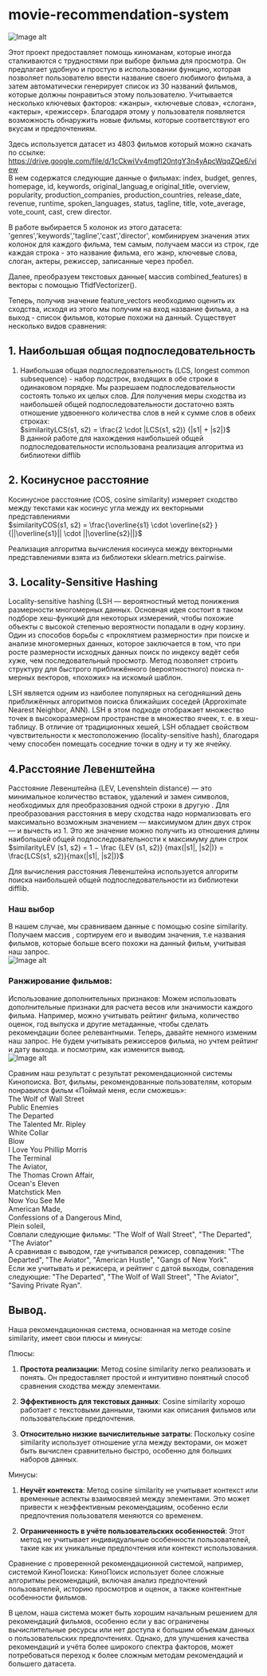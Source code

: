 # movie-recommendation-system
![Image alt](https://github.com/sitoramonova/movie-recommendation-system/blob/main/%D0%B4%D0%B8%20%D0%BA%D0%B0%D0%BF%D1%80%D0%B8%D0%BE.png)

Этот проект предоставляет помощь киноманам, которые иногда сталкиваются с трудностями при выборе фильма для просмотра. Он предлагает удобную и простую в использовании функцию, которая позволяет пользователю ввести название своего любимого фильма, а затем автоматически генерирует список из 30 названий фильмов, которые должны понравиться этому пользователю.
Учитывается несколько ключевых факторов: «жанры», «ключевые слова», «слоган», «актеры», «режиссер». Благодаря этому у пользователя появляется возможность обнаружить новые фильмы, которые соответствуют его вкусам и предпочтениям. <br/>

Здесь используется датасет из 4803 фильмов который можно скачать по ссылке: https://drive.google.com/file/d/1cCkwiVv4mgfl20ntgY3n4yApcWqqZQe6/view<br/>
В нем содержатся следующие данные о фильмах: index, budget, genres, homepage, id, keywords, original_languag,e original_title, overview, popularity, production_companies, production_countries, release_date, revenue, 
runtime, spoken_languages, status, tagline, title, vote_average, vote_count, cast, crew director. <br/>

В работе выбирается 5 колонок из этого датасета: 'genres','keywords','tagline','cast','director', комбинируем значения этих колонок для каждого фильма, тем самым, получаем масси из строк, где каждая строка - это название фильма, его жанр, ключевые слова, слоган, актеры, режиссер, записанные через пробел.<br/>

Далее, преобразуем текстовых данные( массив combined_features) в векторы с помощью TfidfVectorizer().<br/>

Теперь, получив значение feature_vectors необходимо оценить их сходства, исходя из этого мы получим на вход название фильма, а на выход - список фильмов, которые похожи на данный.
Существует несколько видов сравнения: <br/>
## 1. Наибольшая общая подпоследовательность
1. Наибольшая общая подпоследовательность (LCS, longest common subsequence) - набор подстрок, входящих в обе строки в одинаковом
порядке. Мы разрешаем подпоследовательности состоять только их целых слов. Для получения меры сходства из наибольшей
общей подпоследовательности достаточно взять отношение удвоенного
количества слов в ней к сумме слов в обеих строках:<br/>
$similarityLCS(s1, s2) = \frac{2 \cdot |LCS(s1, s2)} {|s1| + |s2|}$<br/>
В данной работе для нахождения наибольшей общей подпоследовательности использована реализация алгоритма из библиотеки difflib<br/>
## 2. Косинусное расстояние<br/>
Косинусное расстояние (COS, cosine similarity) измеряет сходство
между текстами как косинус угла между их векторными представлениями <br/>
$similarityCOS(s1, s2) = \frac{\overline{s1} \cdot \overline{s2} }{||\overline{s1}|| \cdot ||\overline{s2}||}$ <br/>

Реализация алгоритма вычисления косинуса между векторными представлениями взята из библиотеки sklearn.metrics.pairwise.<br/>
## 3. Locality-Sensitive Hashing <br/>
Locality-sensitive hashing (LSH — вероятностный метод понижения размерности многомерных данных. Основная идея состоит в таком подборе хеш-функций для некоторых измерений, чтобы похожие объекты с высокой степенью вероятности попадали в одну корзину. Один из способов борьбы с «проклятием размерности» при поиске и анализе многомерных данных, которое заключается в том, что при росте размерности исходных данных поиск по индексу ведёт себя хуже, чем последовательный просмотр. Метод позволяет строить структуру для быстрого приближённого (вероятностного) поиска n-мерных векторов, «похожих» на искомый шаблон.

LSH является одним из наиболее популярных на сегодняшний день приближённых алгоритмов поиска ближайших соседей (Approximate Nearest Neighbor, ANN). LSH в этом подходе отображает множество точек в высокоразмерном пространстве в множество ячеек, т. е. в хеш-таблицу. В отличие от традиционных хешей, LSH обладает свойством чувствительности к местоположению (locality-sensitive hash), благодаря чему способен помещать соседние точки в одну и ту же ячейку.<br/>
## 4.Расстояние Левенштейна <br/>
Расстояние Левенштейна (LEV, Levenshtein distance) — это минимальное количество вставок, удалений и замен символов, необходимых
для преобразования одной строки в другую . Для преобразования
расстояния в меру сходства надо нормализовать его максимально возможным значением — максимумом длин двух строк — и вычесть из 1.
Это же значение можно получить из отношения длины наибольшей
общей подпоследовательности к максимуму длин строк <br/>
$similarityLEV (s1, s2) = 1 − \frac {LEV (s1, s2)} {max(|s1|, |s2|)} = \frac{LCS(s1, s2)}{max(|s1|, |s2|)}$ <br/>

Для вычисления расстояния Левенштейна используется алгоритм поиска наибольшей общей подпоследовательности из
библиотеки difflib.<br/>
### Наш выбор
В нашем случае, мы сравниваем данные с помощью cosine similarity. Получаем массив , сортируем его и выводим значения, т.е названия фильмов, которые больше всего похожи на данный фильм, учитывая наш запрос. <br/>
![Image alt](https://github.com/sitoramonova/movie-recommendation-system/blob/main/%D0%A1%D0%BD%D0%B8%D0%BC%D0%BE%D0%BA%20%D1%8D%D0%BA%D1%80%D0%B0%D0%BD%D0%B0%202024-03-11%20%D0%B2%2003.04.25.png)

### Ранжирование фильмов:
Использование дополнительных признаков: Mожем использовать дополнительные признаки для расчета весов или значимости каждого фильма. Например, можно учитывать рейтинг фильма, количество оценок, год выпуска и другие метаданные, чтобы сделать рекомендации более релевантными.
Теперь, давайте немного изменим наш запрос. Не будем учитывать режиссеров фильма, но учтем рейтинг и дату выхода. и посмотрим, как изменится вывод.<br/> 
![Image alt](https://github.com/sitoramonova/movie-recommendation-system/blob/main/m_merged.png) <br/>

Сравним наш результат с результат рекомендационной системы Кинопоиска. Вот, фильмы, рекомендованные пользователям, которым понравился фильм «Поймай меня, если сможешь»: <br/>
The Wolf of Wall Street<br/>
Public Enemies<br/>
The Departed<br/>
The Talented Mr. Ripley<br/>
White Collar<br/>
Blow<br/>
I Love You Phillip Morris<br/>
The Terminal<br/>
The Aviator,<br/>
The Thomas Crown Affair,<br/>
Ocean's Eleven<br/>
Matchstick Men<br/>
Now You See Me<br/>
American Made,<br/>
Confessions of a Dangerous Mind,<br/>
Plein soleil,<br/>
Совпали следующие фильмы: "The Wolf of Wall Street", "The Departed", "The Aviator"<br/>
А сравнивая с выводом, где учитывался режисер, совпадения: "The Departed", "The Aviator", "American Hustle", "Gangs of New York". <br/>
Если же учитывать и режисера, и рейтинг с датой выходы, совпадения следующие: "The Departed", "The Wolf of Wall Street", "The Aviator", "Saving Private Ryan".
## Вывод.
Наша рекомендационная система, основанная на методе cosine similarity, имеет свои плюсы и минусы:

Плюсы:

1. **Простота реализации**: Метод cosine similarity легко реализовать и понять. Он предоставляет простой и интуитивно понятный способ сравнения сходства между элементами.
   
2. **Эффективность для текстовых данных**: Cosine similarity хорошо работает с текстовыми данными, такими как описания фильмов или пользовательские предпочтения.

3. **Относительно низкие вычислительные затраты**: Поскольку cosine similarity использует отношение угла между векторами, он может быть вычислен сравнительно быстро, особенно для больших наборов данных.

Минусы:

1. **Неучёт контекста**: Метод cosine similarity не учитывает контекст или временные аспекты взаимосвязей между элементами. Это может привести к неэффективным рекомендациям, особенно если предпочтения пользователя меняются со временем.

2. **Ограниченность в учёте пользовательских особенностей**: Этот метод не учитывает индивидуальные особенности пользователей, такие как их уникальные предпочтения или контекст использования.

Сравнение с проверенной рекомендационной системой, например, системой КиноПоиска:
КиноПоиск использует более сложные алгоритмы рекомендаций, включая анализ предпочтений пользователей, историю просмотров и оценок, а также контентные особенности фильмов.

В целом, наша система может быть хорошим начальным решением для рекомендаций фильмов, особенно если у вас ограничены вычислительные ресурсы или нет доступа к большим объемам данных о пользовательских предпочтениях. Однако, для улучшения качества рекомендаций и учёта более широкого спектра факторов, может потребоваться переход к более сложным методам рекомендаций и большего датасета.

